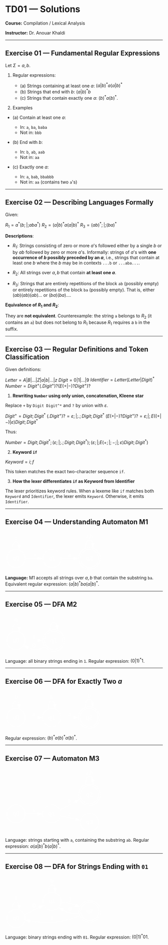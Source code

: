 <style>
/* Remove the white background from the initial polygon */
polygon[fill="white"] {
  fill: none !important;
}

/* Style for all path and ellipse elements (lines, arrows, circles) */
.graph path, .graph ellipse {
  stroke: white !important;
  fill: none !important; /* Ensures state fills are transparent/none */
}

/* Style for all text (state names, transition symbols) */
.graph text {
  fill: white !important;
}

/* Specific fix for final state rings and arrow heads */
.graph polygon[fill="black"] {
  fill: white !important;
  stroke: white !important;
}
</style>

# TD01 — Solutions

**Course:** Compilation / Lexical Analysis

**Instructor:** Dr. Anouar Khaldi

---

## Exercise 01 — Fundamental Regular Expressions

Let $\Sigma = {a,b}$.

1. Regular expressions:

   * (a) Strings containing at least one $a$:
     $(a|b)^* a (a|b)^*$
   * (b) Strings that end with $b$:
     $(a|b)^* b$
   * (c) Strings that contain exactly one $a$: $(b)^* a (b)^*$.

2. Examples

* (a) Contain at least one $a$:

  * In: `a`, `ba`, `baba`
  * Not in: `bbb`

* (b) End with $b$:

  * In: `b`, `ab`, `aab`
  * Not in: `aa`

* (c) Exactly one $a$:

  * In: `a`, `bab`, `bbabbb`
  * Not in: `aa` (contains two `a`'s)

---

## Exercise 02 — Describing Languages Formally

Given:

$R_1 = a^*(b ;|; a b a^*)$
$R_2 = (a | b)^* a (a | b)^*$
$R_3 = (a b)^* ;|; (b a)^*$

**Descriptions**:

* $R_1$: Strings consisting of zero or more $a$'s followed either by a single $b$ or by $a b$ followed by zero or more $a$'s. Informally: strings of $a$'s with **one occurrence of $b$ possibly preceded by an $a$**, i.e., strings that contain at least one $b$ where the $b$ may be in contexts `...b` or `...aba...`.

* $R_2$: All strings over ${a,b}$ that contain **at least one $a$**.

* $R_3$: Strings that are entirely repetitions of the block `ab` (possibly empty) or entirely repetitions of the block `ba` (possibly empty). That is, either $(ab)(ab)(ab)...$ or $(ba)(ba)...$.

**Equivalence of $R_1$ and $R_2$**:

They are **not equivalent**. Counterexample: the string `a` belongs to $R_2$ (it contains an `a`) but does not belong to $R_1$ because $R_1$ requires a `b` in the suffix.

---

## Exercise 03 — Regular Definitions and Token Classification

Given definitions:

$Letter = A | B | \dots | Z | a | b | \dots | z$
$Digit = 0 | 1 | \dots | 9$
$Identifier = Letter (Letter | Digit)^*$
$Number = Digit^+ (. Digit^+)? (E (+ | -)? Digit^+)?$

1. **Rewriting `Number` using only union, concatenation, Kleene star**

Replace `+` by `Digit Digit^*` and `?` by union with $\varepsilon$.

$Digit^+ = Digit ; Digit^*$
$(. Digit^+)? = \varepsilon ;|; . ; Digit ; Digit^*$
$(E(+|-) ? Digit^+)? = \varepsilon ;|; E ( ( + | - ) | \varepsilon ) Digit ; Digit^*$

Thus:

$Number = Digit ; Digit^* ; (\varepsilon ; | ; . ; Digit ; Digit^*) ; (\varepsilon ; | ; E ( + ; | ; - ; | ; \varepsilon ) Digit ; Digit^*)$

2. **Keyword `if`**

$Keyword = i; f$

This token matches the exact two-character sequence `if`.

3. **How the lexer differentiates `if` as Keyword from Identifier**

The lexer prioritizes keyword rules. When a lexeme like `if` matches both `Keyword` and `Identifier`, the lexer emits `Keyword`. Otherwise, it emits `Identifier`.

---

## Exercise 04 — Understanding Automaton M1

<svg xmlns="http://www.w3.org/2000/svg" xmlns:xlink="http://www.w3.org/1999/xlink" width="232pt" height="94pt" viewBox="0.00 0.00 232.00 94.00">
<g id="graph0" class="graph" transform="scale(1 1) rotate(0) translate(4 90.36)">
<title>M1</title>
<polygon fill="white" stroke="none" points="-4,4 -4,-90.36 227.88,-90.36 227.88,4 -4,4"/>
<!-- q0 -->
<g id="node1" class="node">
<title>q0</title>
<ellipse fill="none" stroke="black" cx="21.78" cy="-25.78" rx="21.78" ry="21.78"/>
<text xml:space="preserve" text-anchor="middle" x="21.78" y="-21.58" font-family="Helvetica,sans-Serif" font-size="14.00">q0</text>
</g>
<!-- q0&#45;&gt;q0 -->
<g id="edge1" class="edge">
<title>q0-&gt;q0</title>
<path fill="none" stroke="black" d="M13.9,-46.24C12.81,-56.45 15.44,-65.56 21.78,-65.56 25.54,-65.56 28,-62.35 29.14,-57.6"/>
<polygon fill="black" stroke="black" points="32.63,-57.9 29.58,-47.76 25.64,-57.59 32.63,-57.9"/>
<text xml:space="preserve" text-anchor="middle" x="21.78" y="-69.76" font-family="Times,serif" font-size="14.00">a</text>
</g>
<!-- q1 -->
<g id="node2" class="node">
<title>q1</title>
<ellipse fill="none" stroke="black" cx="108.33" cy="-25.78" rx="21.78" ry="21.78"/>
<text xml:space="preserve" text-anchor="middle" x="108.33" y="-21.58" font-family="Helvetica,sans-Serif" font-size="14.00">q1</text>
</g>
<!-- q0&#45;&gt;q1 -->
<g id="edge2" class="edge">
<title>q0-&gt;q1</title>
<path fill="none" stroke="black" d="M43.68,-25.78C53.06,-25.78 64.35,-25.78 74.79,-25.78"/>
<polygon fill="black" stroke="black" points="74.57,-29.28 84.57,-25.78 74.57,-22.28 74.57,-29.28"/>
<text xml:space="preserve" text-anchor="middle" x="65.06" y="-29.98" font-family="Times,serif" font-size="14.00">b</text>
</g>
<!-- q2 -->
<g id="node3" class="node">
<title>q2</title>
<ellipse fill="none" stroke="black" cx="198.1" cy="-25.78" rx="21.78" ry="21.78"/>
<ellipse fill="none" stroke="black" cx="198.1" cy="-25.78" rx="25.78" ry="25.78"/>
<text xml:space="preserve" text-anchor="middle" x="198.1" y="-21.58" font-family="Helvetica,sans-Serif" font-size="14.00">q2</text>
</g>
<!-- q1&#45;&gt;q2 -->
<g id="edge3" class="edge">
<title>q1-&gt;q2</title>
<path fill="none" stroke="black" d="M130.58,-25.78C139.65,-25.78 150.49,-25.78 160.77,-25.78"/>
<polygon fill="black" stroke="black" points="160.49,-29.28 170.49,-25.78 160.49,-22.28 160.49,-29.28"/>
<text xml:space="preserve" text-anchor="middle" x="151.22" y="-29.98" font-family="Times,serif" font-size="14.00">a</text>
</g>
<!-- q2&#45;&gt;q2 -->
<g id="edge4" class="edge">
<title>q2-&gt;q2</title>
<path fill="none" stroke="black" d="M189.39,-50.53C188.79,-60.83 191.69,-69.56 198.1,-69.56 201.91,-69.56 204.48,-66.48 205.81,-61.82"/>
<polygon fill="black" stroke="black" points="209.28,-62.31 206.68,-52.04 202.31,-61.69 209.28,-62.31"/>
<text xml:space="preserve" text-anchor="middle" x="198.1" y="-73.76" font-family="Times,serif" font-size="14.00">a,b</text>
</g>
</g>
</svg>

**Language:** M1 accepts all strings over ${a,b}$ that contain the substring `ba`.
Equivalent regular expression: $(a|b)^* b a (a|b)^*$.

---

## Exercise 05 — DFA M2

<svg xmlns="http://www.w3.org/2000/svg" xmlns:xlink="http://www.w3.org/1999/xlink" width="146pt" height="94pt" viewBox="0.00 0.00 146.00 94.00">
<g id="graph0" class="graph" transform="scale(1 1) rotate(0) translate(4 90.36)">
<title>M2</title>
<polygon fill="white" stroke="none" points="-4,4 -4,-90.36 142.11,-90.36 142.11,4 -4,4"/>
<!-- q0 -->
<g id="node1" class="node">
<title>q0</title>
<ellipse fill="none" stroke="black" cx="21.78" cy="-25.78" rx="21.78" ry="21.78"/>
<text xml:space="preserve" text-anchor="middle" x="21.78" y="-21.58" font-family="Helvetica,sans-Serif" font-size="14.00">q0</text>
</g>
<!-- q0&#45;&gt;q0 -->
<g id="edge2" class="edge">
<title>q0-&gt;q0</title>
<path fill="none" stroke="black" d="M13.9,-46.24C12.81,-56.45 15.44,-65.56 21.78,-65.56 25.54,-65.56 28,-62.35 29.14,-57.6"/>
<polygon fill="black" stroke="black" points="32.63,-57.9 29.58,-47.76 25.64,-57.59 32.63,-57.9"/>
<text xml:space="preserve" text-anchor="middle" x="21.78" y="-69.76" font-family="Times,serif" font-size="14.00">0</text>
</g>
<!-- q1 -->
<g id="node2" class="node">
<title>q1</title>
<ellipse fill="none" stroke="black" cx="112.33" cy="-25.78" rx="21.78" ry="21.78"/>
<ellipse fill="none" stroke="black" cx="112.33" cy="-25.78" rx="25.78" ry="25.78"/>
<text xml:space="preserve" text-anchor="middle" x="112.33" y="-21.58" font-family="Helvetica,sans-Serif" font-size="14.00">q1</text>
</g>
<!-- q0&#45;&gt;q1 -->
<g id="edge1" class="edge">
<title>q0-&gt;q1</title>
<path fill="none" stroke="black" d="M43.76,-25.78C52.98,-25.78 64.08,-25.78 74.59,-25.78"/>
<polygon fill="black" stroke="black" points="74.57,-29.28 84.57,-25.78 74.57,-22.28 74.57,-29.28"/>
<text xml:space="preserve" text-anchor="middle" x="65.06" y="-29.98" font-family="Times,serif" font-size="14.00">1</text>
</g>
<!-- q1&#45;&gt;q0 -->
<g id="edge4" class="edge">
<title>q1-&gt;q0</title>
<path fill="none" stroke="black" d="M90.98,-10.75C82.14,-5.95 71.55,-2.47 61.56,-4.98 57.93,-5.89 54.26,-7.22 50.72,-8.76"/>
<polygon fill="black" stroke="black" points="49.27,-5.57 41.91,-13.19 52.42,-11.82 49.27,-5.57"/>
<text xml:space="preserve" text-anchor="middle" x="65.06" y="-9.18" font-family="Times,serif" font-size="14.00">0</text>
</g>
<!-- q1&#45;&gt;q1 -->
<g id="edge3" class="edge">
<title>q1-&gt;q1</title>
<path fill="none" stroke="black" d="M103.55,-50.53C102.94,-60.83 105.87,-69.56 112.33,-69.56 116.17,-69.56 118.76,-66.48 120.11,-61.82"/>
<polygon fill="black" stroke="black" points="123.58,-62.31 120.99,-52.04 116.61,-61.69 123.58,-62.31"/>
<text xml:space="preserve" text-anchor="middle" x="112.33" y="-73.76" font-family="Times,serif" font-size="14.00">1</text>
</g>
</g>
</svg>

Language: all binary strings ending in `1`.
Regular expression: $(0|1)^* 1$.

---

## Exercise 06 — DFA for Exactly Two $a$

<svg xmlns="http://www.w3.org/2000/svg" xmlns:xlink="http://www.w3.org/1999/xlink" width="231pt" height="94pt" viewBox="0.00 0.00 231.00 94.00">
<g id="graph0" class="graph" transform="scale(1 1) rotate(0) translate(4 90.36)">
<title>M2</title>
<polygon fill="white" stroke="none" points="-4,4 -4,-90.36 227.1,-90.36 227.1,4 -4,4"/>
<!-- q0 -->
<g id="node1" class="node">
<title>q0</title>
<ellipse fill="none" stroke="black" cx="21.78" cy="-25.78" rx="21.78" ry="21.78"/>
<text xml:space="preserve" text-anchor="middle" x="21.78" y="-21.58" font-family="Helvetica,sans-Serif" font-size="14.00">q0</text>
</g>
<!-- q0&#45;&gt;q0 -->
<g id="edge1" class="edge">
<title>q0-&gt;q0</title>
<path fill="none" stroke="black" d="M13.97,-46.24C12.89,-56.45 15.5,-65.56 21.78,-65.56 25.51,-65.56 27.94,-62.35 29.07,-57.6"/>
<polygon fill="black" stroke="black" points="32.56,-57.9 29.51,-47.76 25.57,-57.59 32.56,-57.9"/>
<text xml:space="preserve" text-anchor="middle" x="21.78" y="-69.76" font-family="Times,serif" font-size="14.00">b</text>
</g>
<!-- q1 -->
<g id="node2" class="node">
<title>q1</title>
<ellipse fill="none" stroke="black" cx="107.55" cy="-25.78" rx="21.78" ry="21.78"/>
<text xml:space="preserve" text-anchor="middle" x="107.55" y="-21.58" font-family="Helvetica,sans-Serif" font-size="14.00">q1</text>
</g>
<!-- q0&#45;&gt;q1 -->
<g id="edge2" class="edge">
<title>q0-&gt;q1</title>
<path fill="none" stroke="black" d="M43.92,-25.78C53.04,-25.78 63.93,-25.78 74.05,-25.78"/>
<polygon fill="black" stroke="black" points="73.9,-29.28 83.9,-25.78 73.9,-22.28 73.9,-29.28"/>
<text xml:space="preserve" text-anchor="middle" x="64.66" y="-29.98" font-family="Times,serif" font-size="14.00">a</text>
</g>
<!-- q1&#45;&gt;q1 -->
<g id="edge3" class="edge">
<title>q1-&gt;q1</title>
<path fill="none" stroke="black" d="M99.74,-46.24C98.66,-56.45 101.27,-65.56 107.55,-65.56 111.28,-65.56 113.71,-62.35 114.84,-57.6"/>
<polygon fill="black" stroke="black" points="118.33,-57.9 115.28,-47.76 111.34,-57.59 118.33,-57.9"/>
<text xml:space="preserve" text-anchor="middle" x="107.55" y="-69.76" font-family="Times,serif" font-size="14.00">b</text>
</g>
<!-- q2 -->
<g id="node3" class="node">
<title>q2</title>
<ellipse fill="none" stroke="black" cx="197.32" cy="-25.78" rx="21.78" ry="21.78"/>
<ellipse fill="none" stroke="black" cx="197.32" cy="-25.78" rx="25.78" ry="25.78"/>
<text xml:space="preserve" text-anchor="middle" x="197.32" y="-21.58" font-family="Helvetica,sans-Serif" font-size="14.00">q2</text>
</g>
<!-- q1&#45;&gt;q2 -->
<g id="edge4" class="edge">
<title>q1-&gt;q2</title>
<path fill="none" stroke="black" d="M129.79,-25.78C138.86,-25.78 149.71,-25.78 159.98,-25.78"/>
<polygon fill="black" stroke="black" points="159.7,-29.28 169.7,-25.78 159.7,-22.28 159.7,-29.28"/>
<text xml:space="preserve" text-anchor="middle" x="150.43" y="-29.98" font-family="Times,serif" font-size="14.00">a</text>
</g>
<!-- q2&#45;&gt;q2 -->
<g id="edge5" class="edge">
<title>q2-&gt;q2</title>
<path fill="none" stroke="black" d="M188.6,-50.53C188,-60.83 190.91,-69.56 197.32,-69.56 201.12,-69.56 203.69,-66.48 205.03,-61.82"/>
<polygon fill="black" stroke="black" points="208.5,-62.31 205.9,-52.04 201.53,-61.69 208.5,-62.31"/>
<text xml:space="preserve" text-anchor="middle" x="197.32" y="-73.76" font-family="Times,serif" font-size="14.00">b</text>
</g>
</g>
</svg>

Regular expression: $(b)^* a (b)^* a (b)^*$.

---

## Exercise 07 — Automaton M3

<svg xmlns="http://www.w3.org/2000/svg" xmlns:xlink="http://www.w3.org/1999/xlink" width="232pt" height="156pt" viewBox="0.00 0.00 232.00 156.00">
<g id="graph0" class="graph" transform="scale(1 1) rotate(0) translate(4 152.36)">
<title>M3</title>
<polygon fill="white" stroke="none" points="-4,4 -4,-152.36 227.88,-152.36 227.88,4 -4,4"/>
<!-- q0 -->
<g id="node1" class="node">
<title>q0</title>
<ellipse fill="none" stroke="black" cx="21.78" cy="-41.78" rx="21.78" ry="21.78"/>
<text xml:space="preserve" text-anchor="middle" x="21.78" y="-37.58" font-family="Helvetica,sans-Serif" font-size="14.00">q0</text>
</g>
<!-- q1 -->
<g id="node2" class="node">
<title>q1</title>
<ellipse fill="none" stroke="black" cx="107.55" cy="-41.78" rx="21.78" ry="21.78"/>
<text xml:space="preserve" text-anchor="middle" x="107.55" y="-37.58" font-family="Helvetica,sans-Serif" font-size="14.00">q1</text>
</g>
<!-- q0&#45;&gt;q1 -->
<g id="edge1" class="edge">
<title>q0-&gt;q1</title>
<path fill="none" stroke="black" d="M43.92,-41.78C53.04,-41.78 63.93,-41.78 74.05,-41.78"/>
<polygon fill="black" stroke="black" points="73.9,-45.28 83.9,-41.78 73.9,-38.28 73.9,-45.28"/>
<text xml:space="preserve" text-anchor="middle" x="64.66" y="-45.98" font-family="Times,serif" font-size="14.00">a</text>
</g>
<!-- q2 -->
<g id="node3" class="node">
<title>q2</title>
<ellipse fill="none" stroke="black" cx="198.1" cy="-87.78" rx="21.78" ry="21.78"/>
<ellipse fill="none" stroke="black" cx="198.1" cy="-87.78" rx="25.78" ry="25.78"/>
<text xml:space="preserve" text-anchor="middle" x="198.1" y="-83.58" font-family="Helvetica,sans-Serif" font-size="14.00">q2</text>
</g>
<!-- q1&#45;&gt;q2 -->
<g id="edge2" class="edge">
<title>q1-&gt;q2</title>
<path fill="none" stroke="black" d="M127.33,-51.53C138.12,-57.14 151.97,-64.33 164.48,-70.83"/>
<polygon fill="black" stroke="black" points="162.75,-73.88 173.24,-75.38 165.98,-67.67 162.75,-73.88"/>
<text xml:space="preserve" text-anchor="middle" x="150.83" y="-68.98" font-family="Times,serif" font-size="14.00">b</text>
</g>
<!-- q3 -->
<g id="node4" class="node">
<title>q3</title>
<ellipse fill="none" stroke="black" cx="198.1" cy="-21.78" rx="21.78" ry="21.78"/>
<text xml:space="preserve" text-anchor="middle" x="198.1" y="-17.58" font-family="Helvetica,sans-Serif" font-size="14.00">q3</text>
</g>
<!-- q1&#45;&gt;q3 -->
<g id="edge3" class="edge">
<title>q1-&gt;q3</title>
<path fill="none" stroke="black" d="M129.09,-37.14C139.85,-34.71 153.27,-31.68 165.34,-28.95"/>
<polygon fill="black" stroke="black" points="165.91,-32.41 174.89,-26.79 164.37,-25.58 165.91,-32.41"/>
<text xml:space="preserve" text-anchor="middle" x="150.83" y="-37.18" font-family="Times,serif" font-size="14.00">a</text>
</g>
<!-- q2&#45;&gt;q2 -->
<g id="edge4" class="edge">
<title>q2-&gt;q2</title>
<path fill="none" stroke="black" d="M189.32,-112.53C188.71,-122.83 191.64,-131.56 198.1,-131.56 201.94,-131.56 204.53,-128.48 205.88,-123.82"/>
<polygon fill="black" stroke="black" points="209.35,-124.31 206.76,-114.04 202.38,-123.69 209.35,-124.31"/>
<text xml:space="preserve" text-anchor="middle" x="198.1" y="-135.76" font-family="Times,serif" font-size="14.00">a,b</text>
</g>
</g>
</svg>

Language: strings starting with `a`, containing the substring `ab`.
Regular expression: $a (a|b)^* b (a|b)^*$.

---

## Exercise 08 — DFA for Strings Ending with `01`

<svg xmlns="http://www.w3.org/2000/svg" xmlns:xlink="http://www.w3.org/1999/xlink" width="233pt" height="127pt" viewBox="0.00 0.00 233.00 127.00">
<g id="graph0" class="graph" transform="scale(1 1) rotate(0) translate(4 123.36)">
<title>EndsWith01</title>
<polygon fill="white" stroke="none" points="-4,4 -4,-123.36 228.67,-123.36 228.67,4 -4,4"/>
<!-- q0 -->
<g id="node1" class="node">
<title>q0</title>
<ellipse fill="none" stroke="black" cx="21.78" cy="-21.78" rx="21.78" ry="21.78"/>
<text xml:space="preserve" text-anchor="middle" x="21.78" y="-17.58" font-family="Helvetica,sans-Serif" font-size="14.00">q0</text>
</g>
<!-- q0&#45;&gt;q0 -->
<g id="edge2" class="edge">
<title>q0-&gt;q0</title>
<path fill="none" stroke="black" d="M13.9,-42.24C12.81,-52.45 15.44,-61.56 21.78,-61.56 25.54,-61.56 28,-58.35 29.14,-53.6"/>
<polygon fill="black" stroke="black" points="32.63,-53.9 29.58,-43.76 25.64,-53.59 32.63,-53.9"/>
<text xml:space="preserve" text-anchor="middle" x="21.78" y="-65.76" font-family="Times,serif" font-size="14.00">1</text>
</g>
<!-- q1 -->
<g id="node2" class="node">
<title>q1</title>
<ellipse fill="none" stroke="black" cx="108.33" cy="-62.78" rx="21.78" ry="21.78"/>
<text xml:space="preserve" text-anchor="middle" x="108.33" y="-58.58" font-family="Helvetica,sans-Serif" font-size="14.00">q1</text>
</g>
<!-- q0&#45;&gt;q1 -->
<g id="edge1" class="edge">
<title>q0-&gt;q1</title>
<path fill="none" stroke="black" d="M41.97,-31.08C52.67,-36.27 66.22,-42.84 78.2,-48.65"/>
<polygon fill="black" stroke="black" points="76.34,-51.64 86.86,-52.85 79.39,-45.34 76.34,-51.64"/>
<text xml:space="preserve" text-anchor="middle" x="65.06" y="-47.71" font-family="Times,serif" font-size="14.00">0</text>
</g>
<!-- q1&#45;&gt;q1 -->
<g id="edge3" class="edge">
<title>q1-&gt;q1</title>
<path fill="none" stroke="black" d="M100.46,-83.24C99.37,-93.45 101.99,-102.56 108.33,-102.56 112.1,-102.56 114.55,-99.35 115.7,-94.6"/>
<polygon fill="black" stroke="black" points="119.19,-94.9 116.14,-84.76 112.19,-94.59 119.19,-94.9"/>
<text xml:space="preserve" text-anchor="middle" x="108.33" y="-106.76" font-family="Times,serif" font-size="14.00">0</text>
</g>
<!-- q2 -->
<g id="node3" class="node">
<title>q2</title>
<ellipse fill="none" stroke="black" cx="198.89" cy="-38.78" rx="21.78" ry="21.78"/>
<ellipse fill="none" stroke="black" cx="198.89" cy="-38.78" rx="25.78" ry="25.78"/>
<text xml:space="preserve" text-anchor="middle" x="198.89" y="-34.58" font-family="Helvetica,sans-Serif" font-size="14.00">q2</text>
</g>
<!-- q1&#45;&gt;q2 -->
<g id="edge4" class="edge">
<title>q1-&gt;q2</title>
<path fill="none" stroke="black" d="M130.53,-61.2C138.35,-60.3 147.22,-58.91 155.11,-56.78 158.25,-55.93 161.46,-54.9 164.64,-53.77"/>
<polygon fill="black" stroke="black" points="165.74,-57.1 173.79,-50.2 163.2,-50.58 165.74,-57.1"/>
<text xml:space="preserve" text-anchor="middle" x="151.61" y="-62.45" font-family="Times,serif" font-size="14.00">1</text>
</g>
<!-- q2&#45;&gt;q0 -->
<g id="edge6" class="edge">
<title>q2-&gt;q0</title>
<path fill="none" stroke="black" d="M174.88,-28.52C162,-23.33 145.48,-17.6 130.11,-14.98 104.95,-10.69 76.06,-12.92 54.59,-15.93"/>
<polygon fill="black" stroke="black" points="54.35,-12.43 45,-17.41 55.42,-19.34 54.35,-12.43"/>
<text xml:space="preserve" text-anchor="middle" x="108.33" y="-19.18" font-family="Times,serif" font-size="14.00">1</text>
</g>
<!-- q2&#45;&gt;q1 -->
<g id="edge5" class="edge">
<title>q2-&gt;q1</title>
<path fill="none" stroke="black" d="M173.16,-33.96C165.03,-33.28 156.04,-33.5 148.11,-35.98 143.45,-37.43 138.86,-39.66 134.56,-42.23"/>
<polygon fill="black" stroke="black" points="132.7,-39.26 126.4,-47.77 136.64,-45.05 132.7,-39.26"/>
<text xml:space="preserve" text-anchor="middle" x="151.61" y="-40.18" font-family="Times,serif" font-size="14.00">0</text>
</g>
</g>
</svg>

Language: binary strings ending with `01`.
Regular expression: $(0|1)^* 0 1$.